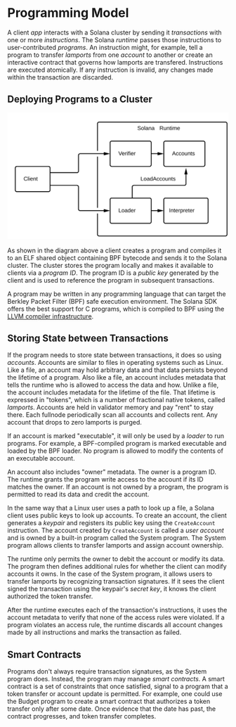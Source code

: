 # Programming Model

A client *app* interacts with a Solana cluster by sending it *transactions*
with one or more *instructions*. The Solana *runtime* passes those instructions
to user-contributed *programs*. An instruction might, for example, tell a
program to transfer *lamports* from one *account* to another or create an interactive
contract that governs how lamports are transfered. Instructions are executed
atomically. If any instruction is invalid, any changes made within the
transaction are discarded.

## Deploying Programs to a Cluster

<img alt="SDK tools" src="img/sdk-tools.svg" class="center"/>

As shown in the diagram above a client creates a program and compiles it to an
ELF shared object containing BPF bytecode and sends it to the Solana cluster.
The cluster stores the program locally and makes it available to clients via a
*program ID*. The program ID is a *public key* generated by the client and is
used to reference the program in subsequent transactions.

A program may be written in any programming language that can target the
Berkley Packet Filter (BPF) safe execution environment. The Solana SDK offers
the best support for C programs, which is compiled to BPF using the [LLVM
compiler infrastructure](https://llvm.org).

## Storing State between Transactions

If the program needs to store state between transactions, it does so using
*accounts*. Accounts are similar to files in operating systems such as Linux.
Like a file, an account may hold arbitrary data and that data persists beyond
the lifetime of a program. Also like a file, an account includes metadata that
tells the runtime who is allowed to access the data and how. Unlike a file, the
account includes metadata for the lifetime of the file. That lifetime is
expressed in "tokens", which is a number of fractional native tokens, called
*lamports*. Accounts are held in validator memory and pay "rent" to stay there.
Each fullnode periodically scan all accounts and collects rent. Any account
that drops to zero lamports is purged.

If an account is marked "executable", it will only be used by a *loader* to run
programs. For example, a BPF-compiled program is marked executable and loaded
by the BPF loader. No program is allowed to modify the contents of an
executable account.

An account also includes "owner" metadata. The owner is a program ID. The
runtime grants the program write access to the account if its ID matches the
owner. If an account is not owned by a program, the program is permitted to
read its data and credit the account.

In the same way that a Linux user uses a path to look up a file, a Solana
client uses public keys to look up accounts. To create an account, the client
generates a *keypair* and registers its public key using the `CreateAccount`
instruction. The account created by `CreateAccount` is called a *user account*
and is owned by a built-in program called the System program. The System
program allows clients to transfer lamports and assign account ownership.

The runtime only permits the owner to debit the account or modify its data. The
program then defines additional rules for whether the client can modify
accounts it owns. In the case of the System program, it allows users to
transfer lamports by recognizing transaction signatures. If it sees the client
signed the transaction using the keypair's *secret key*, it knows the client
authorized the token transfer.

After the runtime executes each of the transaction's instructions, it uses the
account metadata to verify that none of the access rules were violated. If a
program violates an access rule, the runtime discards all account changes made
by all instructions and marks the transaction as failed.

## Smart Contracts

Programs don't always require transaction signatures, as the System program
does. Instead, the program may manage *smart contracts*. A smart contract is a
set of constraints that once satisfied, signal to a program that a token
transfer or account update is permitted. For example, one could use the Budget
program to create a smart contract that authorizes a token transfer only after
some date. Once evidence that the date has past, the contract progresses, and
token transfer completes.
